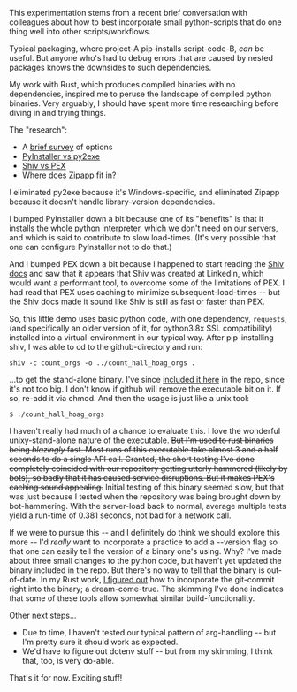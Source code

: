 This experimentation stems from a recent brief conversation with colleagues about how to best incorporate small python-scripts that do one thing well into other scripts/workflows.

Typical packaging, where project-A pip-installs script-code-B, _can_ be useful. But anyone who's had to debug errors that are caused by nested packages knows the downsides to such dependencies.

My work with Rust, which produces compiled binaries with no dependencies, inspired me to peruse the landscape of compiled python binaries. Very arguably, I should have spent more time researching before diving in and trying things.

The "research":
- A [brief survey] of options
- [PyInstaller vs py2exe]
- [Shiv vs PEX]
- Where does [Zipapp] fit in?

I eliminated py2exe because it's Windows-specific, and eliminated Zipapp because it doesn't handle library-version dependencies.

I bumped PyInstaller down a bit because one of its "benefits" is that it installs the whole python interpreter, which we don't need on our servers, and which is said to contribute to slow load-times. (It's very possible that one can configure PyInstaller not to do that.)

And I bumped PEX down a bit because I happened to start reading the [Shiv docs] and saw that it appears that Shiv was created at LinkedIn, which would want a performant tool, to overcome some of the limitations of PEX. I had read that PEX uses caching to minimize subsequent-load-times -- but the Shiv docs made it sound like Shiv is still as fast or faster than PEX.

So, this little demo uses basic python code, with one dependency, `requests`, (and specifically an older version of it, for python3.8x SSL compatibility) installed into a virtual-environment in our typical way. After pip-installing shiv, I was able to cd to the github-directory and run:

```
shiv -c count_orgs -o ../count_hall_hoag_orgs .
```

...to get the stand-alone binary. I've since [included it here] in the repo, since it's not too big. I don't know if github will remove the executable bit on it. If so, re-add it via chmod. And then the usage is just like a unix tool:

```
$ ./count_hall_hoag_orgs
```

I haven't really had much of a chance to evaluate this. I love the wonderful unixy-stand-alone nature of the executable. ~~But I'm used to rust binaries being _blazingly_ fast. Most runs of this executable take almost 3 and a half seconds to do a single API call. Granted, the short testing I've done completely coincided with our repository getting utterly hammered (likely by bots), so badly that it has caused service disruptions. But it makes PEX's caching sound appealing.~~ Initial testing of this binary seemed slow, but that was just because I tested when the repository was being brought down by bot-hammering. With the server-load back to normal, average multiple tests yield a run-time of 0.381 seconds, not bad for a network call.

If we were to pursue this -- and I definitely do think we should explore this more -- I'd _really_ want to incorporate a practice to add a --version flag so that one can easily tell the version of a binary one's using. Why? I've made about three small changes to the python code, but haven't yet updated the binary included in the repo. But there's no way to tell that the binary is out-of-date. In my Rust work, [I figured out] how to incorporate the git-commit right into the binary; a dream-come-true. The skimming I've done indicates that some of these tools allow somewhat similar build-functionality.

Other next steps...

- Due to time, I haven't tested our typical pattern of arg-handling -- but I'm pretty sure it should work as expected.  
- We'd have to figure out dotenv stuff -- but from my skimming, I think that, too, is very do-able.

That's it for now. Exciting stuff!



[brief survey]: <https://chat.openai.com/share/268533cc-3edc-4105-9385-8d4de2483225>
[PyInstaller vs py2exe]: <https://chat.openai.com/share/9217b4a6-0de7-45e0-b9a0-be1fb3472f3a>
[Shiv vs PEX]: <https://chat.openai.com/share/deac4e2a-8965-4f31-ab0c-2157efeca3cf>
[Zipapp]: <https://chat.openai.com/share/919749ba-c4d5-4b56-a9db-28037e89c755>
[Shiv docs]: <https://shiv.readthedocs.io/en/latest/history.html>
[included it here]: <https://github.com/Brown-University-Library/shiv_experimentation_code/tree/main/the_created_binary>
[I figured out]: <https://github.com/birkin/parse_ocr_tracker/blob/05203f1e52502373cd96c8351fb904eb91530985/src/main.rs#L12-L18>
